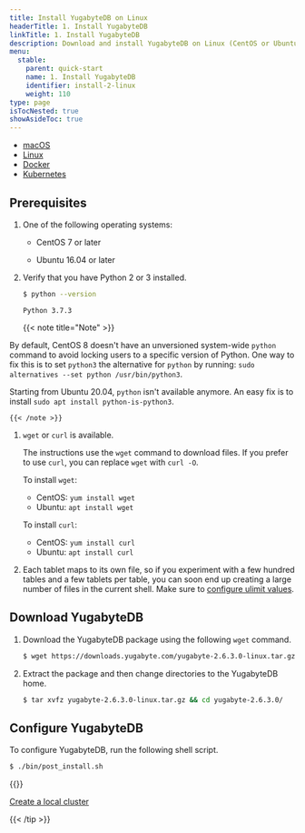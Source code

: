 ```yaml
---
title: Install YugabyteDB on Linux
headerTitle: 1. Install YugabyteDB
linkTitle: 1. Install YugabyteDB
description: Download and install YugabyteDB on Linux (CentOS or Ubuntu) in less than five minutes.
menu:
  stable:
    parent: quick-start
    name: 1. Install YugabyteDB
    identifier: install-2-linux
    weight: 110
type: page
isTocNested: true
showAsideToc: true
---
```


<ul class="nav nav-tabs-alt nav-tabs-yb">

  <li >
    <a href="../macos/" class="nav-link">
      <i class="fab fa-apple" aria-hidden="true"></i>
      macOS
    </a>
  </li>

  <li >
    <a href="../linux/" class="nav-link active">
      <i class="fab fa-linux" aria-hidden="true"></i>
      Linux
    </a>
  </li>

  <li >
    <a href="../docker/" class="nav-link">
      <i class="fab fa-docker" aria-hidden="true"></i>
      Docker
    </a>
  </li>

  <li >
    <a href="../kubernetes/" class="nav-link">
      <i class="fas fa-cubes" aria-hidden="true"></i>
      Kubernetes
    </a>
  </li>

</ul>

## Prerequisites

1. One of the following operating systems:

    * <i class="icon-centos"></i> CentOS 7 or later

    * <i class="icon-ubuntu"></i> Ubuntu 16.04 or later

1. Verify that you have Python 2 or 3 installed.

    ```sh
    $ python --version
    ```

    ```output
    Python 3.7.3
    ```

    {{< note title="Note" >}}

By default, CentOS 8 doesn't have an unversioned system-wide `python` command to avoid locking users to a specific version of Python.
One way to fix this is to set `python3` the alternative for `python` by running: `sudo alternatives --set python /usr/bin/python3`.

Starting from Ubuntu 20.04, `python` isn't available anymore. An easy fix is to install `sudo apt install python-is-python3`. 

    {{< /note >}}

1. `wget` or `curl` is available.

    The instructions use the `wget` command to download files. If you prefer to use `curl`, you can replace `wget` with `curl -O`.

    To install `wget`:

    * CentOS: `yum install wget`
    * Ubuntu: `apt install wget`

    To install `curl`:

    * CentOS: `yum install curl`
    * Ubuntu: `apt install curl`

1. Each tablet maps to its own file, so if you experiment with a few hundred tables and a few tablets per table, you can soon end up creating a large number of files in the current shell. Make sure to [configure ulimit values](../../../deploy/manual-deployment/system-config#ulimits).

## Download YugabyteDB

1. Download the YugabyteDB package using the following `wget` command.

    ```sh
    $ wget https://downloads.yugabyte.com/yugabyte-2.6.3.0-linux.tar.gz
    ```

1. Extract the package and then change directories to the YugabyteDB home.

    ```sh
    $ tar xvfz yugabyte-2.6.3.0-linux.tar.gz && cd yugabyte-2.6.3.0/
    ```

## Configure YugabyteDB

To configure YugabyteDB, run the following shell script.

```sh
$ ./bin/post_install.sh
```

{{<tip title="Next step" >}}

[Create a local cluster](../../create-local-cluster/linux)

{{< /tip >}}
